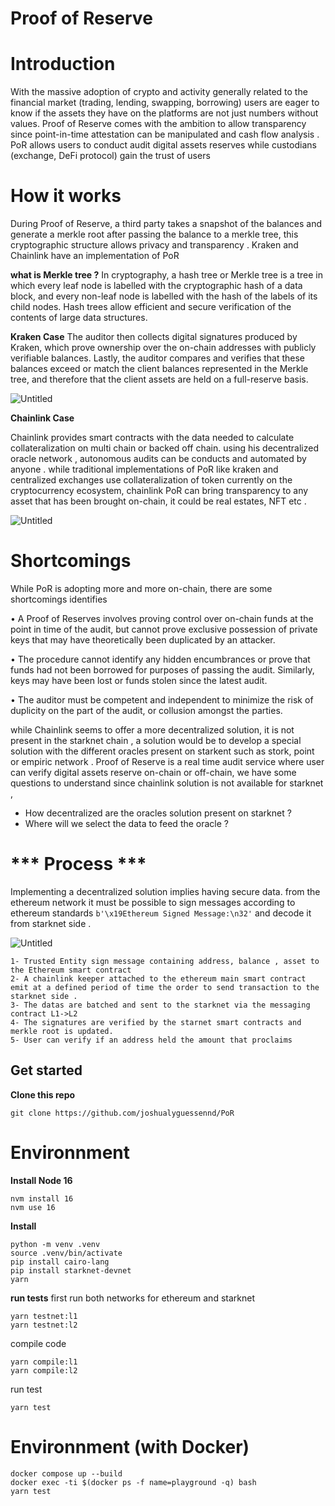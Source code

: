 # Proof of Reserve

# Introduction

With the massive adoption of crypto and activity generally related to the financial market (trading, lending, swapping, borrowing) users are eager to know if the assets they have on the platforms are not just numbers without values. Proof of Reserve comes with the ambition to allow transparency since point-in-time attestation can be manipulated and cash flow analysis . PoR allows users to conduct audit digital assets reserves while custodians (exchange, DeFi protocol) gain the trust of users

# How it works

During Proof of Reserve, a third party takes a snapshot of the balances and generate a merkle root after passing the balance to a merkle tree, this cryptographic structure allows privacy and transparency . Kraken and Chainlink have an implementation of PoR 

**what is Merkle tree ?**
In cryptography, a hash tree or Merkle tree is a tree in which every leaf node is labelled with the cryptographic hash of a data block, and every non-leaf node is labelled with the hash of the labels of its child nodes. Hash trees allow efficient and secure verification of the contents of large data structures.

**Kraken Case**
The auditor then collects digital signatures produced by Kraken, which prove ownership over the on-chain addresses with publicly verifiable balances. Lastly, the auditor compares and verifies that these balances exceed or match the client balances represented in the Merkle tree, and therefore that the client assets are held on a full-reserve basis.

![Untitled](https://www.notion.so/image/https%3A%2F%2Fs3-us-west-2.amazonaws.com%2Fsecure.notion-static.com%2Fda765df6-fa29-4b4e-81d6-88b4b7e5cb8a%2FUntitled.png?table=block&id=c2e3703e-c447-43d9-aea5-7431a6d909f4&spaceId=703c9ac7-6b4a-4c85-a4d6-c178cba99965&width=2000&userId=dd8e8ef1-9abd-4bd5-a553-060b5655d4f9&cache=v2)

**Chainlink Case**

Chainlink provides  smart contracts with the data needed to calculate collateralization  on multi chain or backed off chain. using his decentralized oracle network , autonomous audits can be conducts and automated by anyone . while traditional implementations of PoR like kraken and centralized exchanges use collateralization of token currently on the cryptocurrency ecosystem, chainlink PoR can bring transparency to any asset that has been brought on-chain, it could be real estates, NFT etc .  

![Untitled](https://www.notion.so/image/https%3A%2F%2Fs3-us-west-2.amazonaws.com%2Fsecure.notion-static.com%2F889e6552-3ef7-4cd5-8712-f0ca54524143%2FUntitled.png?table=block&id=a5d0a4f0-5ea1-4062-8b36-0b9b4c669e01&spaceId=703c9ac7-6b4a-4c85-a4d6-c178cba99965&width=2000&userId=dd8e8ef1-9abd-4bd5-a553-060b5655d4f9&cache=v2)

# ****Shortcomings****

While PoR is adopting more and more on-chain, there are some shortcomings identifies 

• A Proof of Reserves involves proving control over on-chain funds at the point in time of the audit, but cannot prove exclusive possession of private keys that may have theoretically been duplicated by an attacker.

• The procedure cannot identify any hidden encumbrances or prove that funds had not been borrowed for purposes of passing the audit. Similarly, keys may have been lost or funds stolen since the latest audit.

• The auditor must be competent and independent to minimize the risk of duplicity on the part of the audit, or collusion amongst the parties.

while Chainlink seems to offer a more decentralized solution, it is not present in the starknet chain , a solution would be to develop a special solution with the different oracles present on starkent such as stork, point or empiric network .  Proof of Reserve is a real time audit service where user can verify digital assets reserve on-chain or off-chain, we have some questions to understand since chainlink solution is not available for starknet ,

- How decentralized are the oracles solution present on starknet ?
- Where will we select the data to feed the oracle ?


# *** Process ***

Implementing a decentralized solution implies having secure data. from the ethereum network it must be possible to sign messages according to ethereum standards ```b'\x19Ethereum Signed Message:\n32'``` and decode it from starknet side .


![Untitled](https://www.notion.so/image/https%3A%2F%2Fs3-us-west-2.amazonaws.com%2Fsecure.notion-static.com%2Faffd96f6-155a-439c-bae3-d1c2d0124e1f%2FScreen_Shot_2022-09-26_at_21.51.58.png?table=block&id=d9e2adba-87d2-40a1-87f6-1307b08a68a3&spaceId=703c9ac7-6b4a-4c85-a4d6-c178cba99965&width=2000&userId=dd8e8ef1-9abd-4bd5-a553-060b5655d4f9&cache=v2)

```
1- Trusted Entity sign message containing address, balance , asset to the Ethereum smart contract
2- A chainlink keeper attached to the ethereum main smart contract emit at a defined period of time the order to send transaction to the starknet side .
3- The datas are batched and sent to the starknet via the messaging contract L1->L2
4- The signatures are verified by the starnet smart contracts and merkle root is updated. 
5- User can verify if an address held the amount that proclaims
```

## Get started

**Clone this repo**

```git clone https://github.com/joshualyguessennd/PoR```

# Environnment 

**Install Node 16**


```
nvm install 16
nvm use 16
```

**Install**
```
python -m venv .venv
source .venv/bin/activate
pip install cairo-lang
pip install starknet-devnet
yarn
```

**run tests**
first run both networks for ethereum and starknet
```
yarn testnet:l1
yarn testnet:l2
```
compile code
```
yarn compile:l1
yarn compile:l2
```
run test
```
yarn test
```

# Environnment (with Docker)

```
docker compose up --build
docker exec -ti $(docker ps -f name=playground -q) bash
yarn test
```
